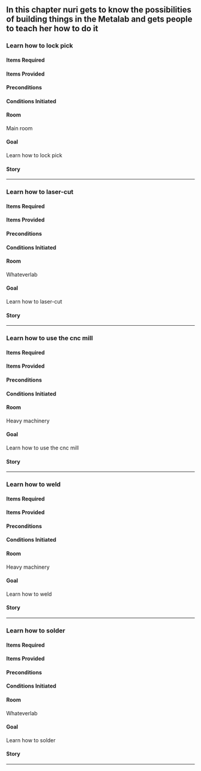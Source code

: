 ## In this chapter nuri gets to know the possibilities of building things in the Metalab and gets people to teach her how to do it


### Learn how to lock pick
#### Items Required

#### Items Provided

#### Preconditions

#### Conditions Initiated

#### Room
Main room

#### Goal
Learn how to lock pick

#### Story

------------------

### Learn how to laser-cut
#### Items Required

#### Items Provided

#### Preconditions

#### Conditions Initiated

#### Room
Whateverlab

#### Goal
Learn how to laser-cut

#### Story

------------------

### Learn how to use the cnc mill
#### Items Required

#### Items Provided

#### Preconditions

#### Conditions Initiated

#### Room
Heavy machinery

#### Goal
Learn how to use the cnc mill

#### Story

------------------

### Learn how to weld
#### Items Required

#### Items Provided

#### Preconditions

#### Conditions Initiated

#### Room
Heavy machinery

#### Goal
Learn how to weld

#### Story

------------------

### Learn how to solder
#### Items Required

#### Items Provided

#### Preconditions

#### Conditions Initiated

#### Room
Whateverlab

#### Goal
Learn how to solder

#### Story

------------------
